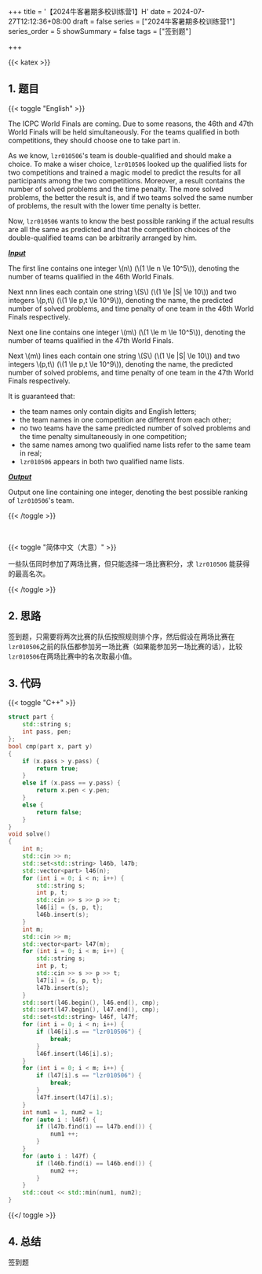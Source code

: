 +++
title = '【2024牛客暑期多校训练营1】H'
date = 2024-07-27T12:12:36+08:00
draft = false
series = ["2024牛客暑期多校训练营1"]
series_order = 5
showSummary = false
tags = ["签到题"]

+++

{{< katex >}}

## 1. 题目

{{< toggle "English" >}}

The ICPC World Finals are coming. Due to some reasons, the 46th and 47th World Finals will be held simultaneously. For the teams qualified in both competitions, they should choose one to take part in.

 As we know, `lzr010506`'s team is double-qualified and should make a choice. To make a wiser choice, `lzr010506` looked up the qualified lists for two competitions and trained a magic model to predict the results for all participants among the two competitions. Moreover, a result contains the number of solved problems and the time penalty. The more solved problems, the better the result is, and if two teams solved the same number of problems, the result with the lower time penalty is better.

 Now, `lzr010506` wants to know the best possible ranking if the actual results are all the same as predicted and that the competition choices of the double-qualified teams can be arbitrarily arranged by him.

***<u>Input</u>***

The first line contains one integer \\(n\\) (\\(1 \le n \le 10^5\\)), denoting the number of teams qualified in the 46th World Finals.

Next nnn lines each contain one string \\(S\\) (\\(1 \le |S| \le 10\\)) and two integers \\(p,t\\) (\\(1 \le p,t \le 10^9\\)), denoting the name, the predicted number of solved problems, and time penalty of one team in the 46th World Finals respectively.

Next one line contains one integer \\(m\\) (\\(1 \le m \le 10^5\\)), denoting the number of teams qualified in the 47th World Finals.

Next \\(m\\) lines each contain one string \\(S\\) (\\(1 \le |S| \le 10\\)) and two integers \\(p,t\\) (\\(1 \le p,t \le 10^9\\)), denoting the name, the predicted number of solved problems, and time penalty of one team in the 47th World Finals respectively.

It is guaranteed that:

- the team names only contain digits and English letters;
- the team names in one competition are different from each other;
- no two teams have the same predicted number of solved problems and the time penalty simultaneously in one competition;
- the same names among two qualified name lists refer to the same team in real;
- `lzr010506` appears in both two qualified name lists.

***<u>Output</u>***

Output one line containing one integer, denoting the best possible ranking of `lzr010506`'s team.

{{< /toggle >}}

<br>

{{< toggle "简体中文（大意）" >}}

一些队伍同时参加了两场比赛，但只能选择一场比赛积分，求 `lzr010506` 能获得的最高名次。

{{< /toggle >}}

## 2. 思路

签到题，只需要将两次比赛的队伍按照规则排个序，然后假设在两场比赛在`lzr010506`之前的队伍都参加另一场比赛（如果能参加另一场比赛的话），比较`lzr010506`在两场比赛中的名次取最小值。

## 3. 代码

{{< toggle "C++" >}}

```cpp
struct part {
    std::string s;
    int pass, pen;
};
bool cmp(part x, part y)
{
    if (x.pass > y.pass) {
        return true;
    }
    else if (x.pass == y.pass) {
        return x.pen < y.pen;
    }
    else {
        return false;
    }
}
void solve()
{
    int n;
    std::cin >> n;
    std::set<std::string> l46b, l47b;
    std::vector<part> l46(n);
    for (int i = 0; i < n; i++) {
        std::string s;
        int p, t;
        std::cin >> s >> p >> t;
        l46[i] = {s, p, t};
        l46b.insert(s);
    }
    int m;
    std::cin >> m;
    std::vector<part> l47(m);
    for (int i = 0; i < m; i++) {
        std::string s;
        int p, t;
        std::cin >> s >> p >> t;
        l47[i] = {s, p, t};
        l47b.insert(s);
    }
    std::sort(l46.begin(), l46.end(), cmp);
    std::sort(l47.begin(), l47.end(), cmp);
    std::set<std::string> l46f, l47f;
    for (int i = 0; i < n; i++) {
        if (l46[i].s == "lzr010506") {
            break;
        }
        l46f.insert(l46[i].s);
    }
    for (int i = 0; i < m; i++) {
        if (l47[i].s == "lzr010506") {
            break;
        }
        l47f.insert(l47[i].s);
    }
    int num1 = 1, num2 = 1;
    for (auto i : l46f) {
        if (l47b.find(i) == l47b.end()) {
            num1 ++;
        }
    }
    for (auto i : l47f) {
        if (l46b.find(i) == l46b.end()) {
            num2 ++;
        }
    }
    std::cout << std::min(num1, num2);
}
```

{{</ toggle >}}

## 4. 总结

签到题
